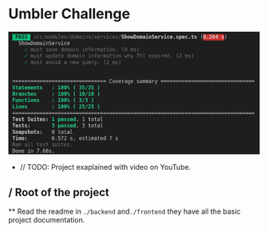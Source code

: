 # Umbler Challenge 
![100% Coverage - TDD](tdd_business_rules.png)

- // TODO: Project exaplained with video on YouTube.

## / Root of the project
 
** Read the readme in `./backend` and`./frontend` they have all the basic project documentation.